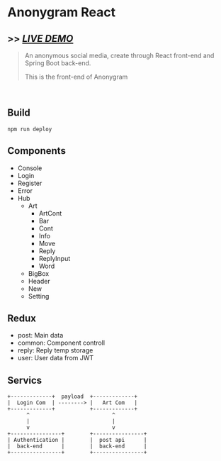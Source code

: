 # Anonygram React

## >> [*LIVE DEMO*](https://alan10607.github.io/Anonygram-Frontend/)
> An anonymous social media, create through React front-end and Spring Boot back-end.
>
> This is the front-end of Anonygram

<br>

## Build
```
npm run deploy   
```

## Components
- Console
- Login
- Register
- Error
- Hub
  - Art
    - ArtCont
    - Bar
    - Cont
    - Info
    - Move
    - Reply
    - ReplyInput
    - Word
  - BigBox
  - Header
  - New
  - Setting

## Redux
- post: Main data
- common: Component controll
- reply: Reply temp storage
- user: User data from JWT

## Servics
```
+-------------+  payload  +-------------+
|  Login Com  | --------> |   Art Com   |
+-------------+           +-------------+
      ^                          ^
      |                          |
      v                          v
+----------------+        +----------------+
| Authentication |        |  post api      |
|  back-end      |        |  back-end      |
+----------------+        +----------------+

```